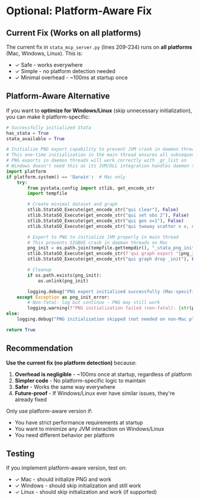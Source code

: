 # Optional: Platform-Aware Fix

## Current Fix (Works on all platforms)

The current fix in `stata_mcp_server.py` (lines 209-234) runs on **all platforms** (Mac, Windows, Linux). This is:
- ✓ Safe - works everywhere
- ✓ Simple - no platform detection needed
- ✓ Minimal overhead - ~100ms at startup once

## Platform-Aware Alternative

If you want to **optimize for Windows/Linux** (skip unnecessary initialization), you can make it platform-specific:

```python
# Successfully initialized Stata
has_stata = True
stata_available = True

# Initialize PNG export capability to prevent JVM crash in daemon threads (Mac only)
# This one-time initialization in the main thread ensures all subsequent
# PNG exports in daemon threads will work correctly with _gr_list on
# Windows doesn't need this as its JVM/DLL integration handles daemon threads differently
import platform
if platform.system() == 'Darwin':  # Mac only
    try:
        from pystata.config import stlib, get_encode_str
        import tempfile

        # Create minimal dataset and graph
        stlib.StataSO_Execute(get_encode_str("qui clear"), False)
        stlib.StataSO_Execute(get_encode_str("qui set obs 2"), False)
        stlib.StataSO_Execute(get_encode_str("qui gen x=1"), False)
        stlib.StataSO_Execute(get_encode_str("qui twoway scatter x x, name(_init, replace)"), False)

        # Export to PNG to initialize JVM properly in main thread
        # This prevents SIGBUS crash in daemon threads on Mac
        png_init = os.path.join(tempfile.gettempdir(), "_stata_png_init.png")
        stlib.StataSO_Execute(get_encode_str(f'qui graph export "{png_init}", name(_init) replace width(10) height(10)'), False)
        stlib.StataSO_Execute(get_encode_str("qui graph drop _init"), False)

        # Cleanup
        if os.path.exists(png_init):
            os.unlink(png_init)

        logging.debug("PNG export initialized successfully (Mac-specific JVM fix)")
    except Exception as png_init_error:
        # Non-fatal: log but continue - PNG may still work
        logging.warning(f"PNG initialization failed (non-fatal): {str(png_init_error)}")
else:
    logging.debug("PNG initialization skipped (not needed on non-Mac platforms)")

return True
```

## Recommendation

**Use the current fix (no platform detection)** because:

1. **Overhead is negligible** - ~100ms once at startup, regardless of platform
2. **Simpler code** - No platform-specific logic to maintain
3. **Safer** - Works the same way everywhere
4. **Future-proof** - If Windows/Linux ever have similar issues, they're already fixed

Only use platform-aware version if:
- You have strict performance requirements at startup
- You want to minimize any JVM interaction on Windows/Linux
- You need different behavior per platform

## Testing

If you implement platform-aware version, test on:
- ✓ Mac - should initialize PNG and work
- ✓ Windows - should skip initialization and still work
- ✓ Linux - should skip initialization and work (if supported)
